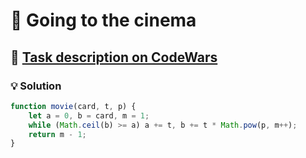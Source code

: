 # 📝 Going to the cinema

## 🔗 [Task description on CodeWars](https://www.codewars.com/kata/562f91ff6a8b77dfe900006e)

### 💡 Solution

```javascript
function movie(card, t, p) {
    let a = 0, b = card, m = 1;
    while (Math.ceil(b) >= a) a += t, b += t * Math.pow(p, m++);
    return m - 1;
}
```
